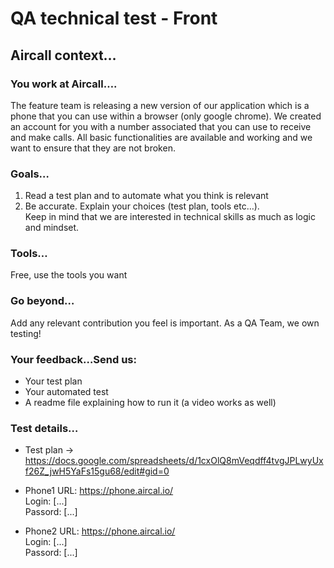 
# QA technical test - Front


## **Aircall context…**

### You work at Aircall….

The feature team is releasing a new version of our application which is a phone that you can use within a browser (only google chrome). 
We created an account for you with a number associated that you can use to receive and make calls. 
All basic functionalities are available and working and we want to ensure that they are not broken. 


### Goals…
1. Read a test plan and to automate what you think is relevant
2. Be accurate. Explain your choices (test plan, tools etc…). <br/> 
Keep in mind that we are interested in technical skills as much as logic and mindset.

### Tools…
Free, use the tools you want

### Go beyond…
Add any relevant contribution you feel is important. As a QA Team, we own testing!

### Your feedback…Send us:
* Your test plan
* Your automated test
* A readme file explaining how to run it (a video works as well)

### Test details…
* Test plan -> https://docs.google.com/spreadsheets/d/1cxOlQ8mVeqdff4tvgJPLwyUxf26Z_jwH5YaFs15gu68/edit#gid=0

* Phone1 URL: https://phone.aircal.io/ <br/>
Login: [...]<br/>
Passord: [...]

* Phone2 URL: https://phone.aircal.io/ <br/>
Login: [...]<br/>
Passord: [...]

